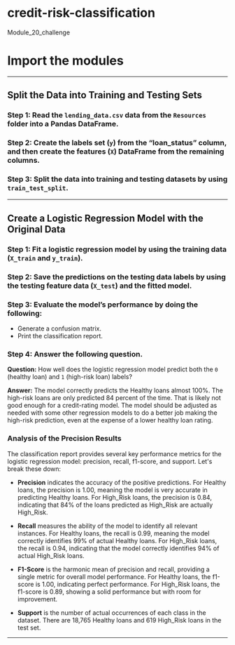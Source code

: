 # credit-risk-classification
Module_20_challenge

# Import the modules

---

## Split the Data into Training and Testing Sets

### Step 1: Read the `lending_data.csv` data from the `Resources` folder into a Pandas DataFrame.

### Step 2: Create the labels set (`y`) from the “loan_status” column, and then create the features (`X`) DataFrame from the remaining columns.

### Step 3: Split the data into training and testing datasets by using `train_test_split`.

---

## Create a Logistic Regression Model with the Original Data

### Step 1: Fit a logistic regression model by using the training data (`X_train` and `y_train`).

### Step 2: Save the predictions on the testing data labels by using the testing feature data (`X_test`) and the fitted model.

### Step 3: Evaluate the model’s performance by doing the following:

* Generate a confusion matrix.
* Print the classification report.

### Step 4: Answer the following question.

**Question:** How well does the logistic regression model predict both the `0` (healthy loan) and `1` (high-risk loan) labels?

**Answer:** The model correctly predicts the Healthy loans almost 100%. The high-risk loans are only predicted 84 percent of the time. That is likely not good enough for a credit-rating model. The model should be adjusted as needed with some other regression models to do a better job making the high-risk prediction, even at the expense of a lower healthy loan rating.

### Analysis of the Precision Results

The classification report provides several key performance metrics for the logistic regression model: precision, recall, f1-score, and support. Let's break these down:

- **Precision** indicates the accuracy of the positive predictions. For Healthy loans, the precision is 1.00, meaning the model is very accurate in predicting Healthy loans. For High_Risk loans, the precision is 0.84, indicating that 84% of the loans predicted as High_Risk are actually High_Risk.
  
- **Recall** measures the ability of the model to identify all relevant instances. For Healthy loans, the recall is 0.99, meaning the model correctly identifies 99% of actual Healthy loans. For High_Risk loans, the recall is 0.94, indicating that the model correctly identifies 94% of actual High_Risk loans.

- **F1-Score** is the harmonic mean of precision and recall, providing a single metric for overall model performance. For Healthy loans, the f1-score is 1.00, indicating perfect performance. For High_Risk loans, the f1-score is 0.89, showing a solid performance but with room for improvement.
  
- **Support** is the number of actual occurrences of each class in the dataset. There are 18,765 Healthy loans and 619 High_Risk loans in the test set.

---
